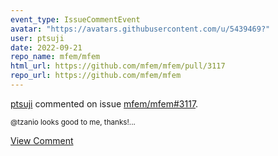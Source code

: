 ```yaml
---
event_type: IssueCommentEvent
avatar: "https://avatars.githubusercontent.com/u/5439469?"
user: ptsuji
date: 2022-09-21
repo_name: mfem/mfem
html_url: https://github.com/mfem/mfem/pull/3117
repo_url: https://github.com/mfem/mfem
---
```


<a href='https://github.com/ptsuji' target='_blank'>ptsuji</a> commented on issue <a href='https://github.com/mfem/mfem/pull/3117' target='_blank'>mfem/mfem#3117</a>.

<small>@tzanio looks good to me, thanks!...</small>

<a href='https://github.com/mfem/mfem/pull/3117' target='_blank'>View Comment</a>